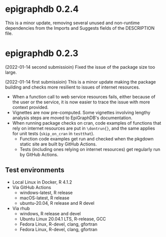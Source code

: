 # epigraphdb 0.2.4

This is a minor update, removing several unused and non-runtime dependencies from the Imports and Suggests fields of the DESCRIPTION file.

# epigraphdb 0.2.3

(2022-01-14 second submissioin)
Fixed the issue of the package size too large.

(2022-01-14 first submissioin)
This is a minor update making the package building and checks more resilient to issues of internet resources.

- When a function call to web service resources fails, either because of the user or the service, it is now easier to trace the issue with more context provided.
- Vignettes are now pre-computed. Some vignettes involving lengthy analysis steps are moved to EpiGraphDB's documentation.
- When running package checks on cran, code examples of functions that rely on internet resources are put in `\dontrun{}`, and the same applies for unit tests (`skip_on_cran` in `testthat`).
  - Function code examples get run and checked when the pkgdown static site are built by GitHub Actions.
  - Tests (including ones relying on internet resources) get regularly run by GitHub Actions.

## Test environments
- Local Linux in Docker, R 4.1.2
- Via GitHub Actions
  - windows-latest, R release
  - macOS-latest, R release
  - ubuntu-20.04, R release and R devel
- Via rhub 
  - windows, R release and devel
  - Ubuntu Linux 20.04.1 LTS, R-release, GCC
  - Fedora Linux, R-devel, clang, gfortran
  - Fedora Linux, R-devel, clang, gfortran
